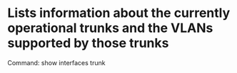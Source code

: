 # Lists information about the currently operational trunks and the VLANs supported by those trunks

Command: show interfaces trunk